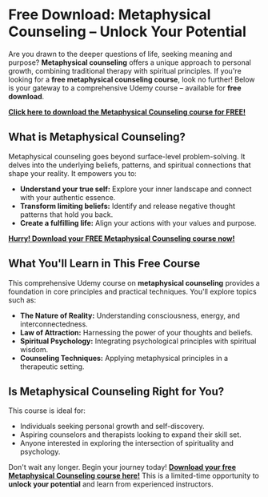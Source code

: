 # Free Download: Metaphysical Counseling – Unlock Your Potential

Are you drawn to the deeper questions of life, seeking meaning and purpose? **Metaphysical counseling** offers a unique approach to personal growth, combining traditional therapy with spiritual principles. If you're looking for a **free metaphysical counseling course**, look no further! Below is your gateway to a comprehensive Udemy course – available for **free download**.

[**Click here to download the Metaphysical Counseling course for FREE!**](https://udemywork.com/metaphysical-counseling)

## What is Metaphysical Counseling?

Metaphysical counseling goes beyond surface-level problem-solving. It delves into the underlying beliefs, patterns, and spiritual connections that shape your reality. It empowers you to:

*   **Understand your true self:** Explore your inner landscape and connect with your authentic essence.
*   **Transform limiting beliefs:** Identify and release negative thought patterns that hold you back.
*   **Create a fulfilling life:** Align your actions with your values and purpose.

[**Hurry! Download your FREE Metaphysical Counseling course now!**](https://udemywork.com/metaphysical-counseling)

## What You'll Learn in This Free Course

This comprehensive Udemy course on **metaphysical counseling** provides a foundation in core principles and practical techniques. You'll explore topics such as:

*   **The Nature of Reality:** Understanding consciousness, energy, and interconnectedness.
*   **Law of Attraction:** Harnessing the power of your thoughts and beliefs.
*   **Spiritual Psychology:** Integrating psychological principles with spiritual wisdom.
*   **Counseling Techniques:** Applying metaphysical principles in a therapeutic setting.

## Is Metaphysical Counseling Right for You?

This course is ideal for:

*   Individuals seeking personal growth and self-discovery.
*   Aspiring counselors and therapists looking to expand their skill set.
*   Anyone interested in exploring the intersection of spirituality and psychology.

Don't wait any longer. Begin your journey today! [**Download your free Metaphysical Counseling course here!**](https://udemywork.com/metaphysical-counseling) This is a limited-time opportunity to **unlock your potential** and learn from experienced instructors.
